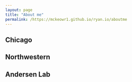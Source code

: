 ```yaml
---
layout: page
title: "About me"
permalink: /https://mckeowr1.github.io/ryan.io/aboutme
---
```

## Chicago
## Northwestern
## Andersen Lab